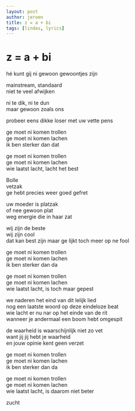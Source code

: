 ```yaml
---
layout: post
author: jeroen
title: z = a + bi
tags: [lindas, lyrics]
---
```

# z = a + bi

hé kunt gij ni gewoon gewoontjes zijn

mainstream, standaard  
niet te veel afwijken

ni te dik, ni te dun  
maar gewoon zoals ons  

probeer eens dikke loser met uw vette pens  

ge moet ni komen trollen  
ge moet ni komen lachen  
ik ben sterker dan dat

ge moet ni komen trollen  
ge moet ni komen lachen  
wie laatst lacht, lacht het best  


Bolle  
vetzak  
ge hebt precies weer goed gefret  

uw moeder is platzak  
of nee gewoon plat  
weg energie die in haar zat  

wij zijn de beste  
wij zijn cool  
dat kan best zijn maar ge lijkt toch meer op ne fool  


ge moet ni komen trollen  
ge moet ni komen lachen  
ik ben sterker dan da

ge moet ni komen trollen  
ge moet ni komen lachen  
wie laatst lacht, is toch maar gepest  


we naderen het eind van dit lelijk lied  
nog een laatste woord op deze eindeloze beat  
wie lacht er nu nar op het einde van de rit  
wanneer je andermaal een boom hebt omgespit  

de waarheid is waarschijnlijk niet zo vet  
want jij jij hebt je waarheid  
en jouw opinie kent geen verzet

ge moet ni komen trollen  
ge moet ni komen lachen  
ik ben sterker dan da

ge moet ni komen trollen  
ge moet ni komen lachen  
wie laatst lacht, is daarom niet beter  

zucht
